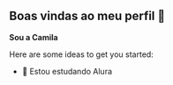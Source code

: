 ## Boas vindas ao meu perfil 👋


**Sou a Camila**

Here are some ideas to get you started:

- 🌱 Estou estudando Alura




